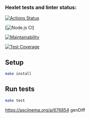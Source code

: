 ### Hexlet tests and linter status:
[![Actions Status](https://github.com/Alexsporty/frontend-project-46/actions/workflows/hexlet-check.yml/badge.svg)](https://github.com/Alexsporty/frontend-project-46/actions)

[![Node.js CI](https://github.com/Alexsporty/frontend-project-46/actions/workflows/Node%20CI/badge.svg)]

[![Maintainability](https://api.codeclimate.com/v1/badges/44e865eb1e2b0966d995/maintainability)](https://codeclimate.com/github/Alexsporty/frontend-project-46/maintainability)

[![Test Coverage](https://api.codeclimate.com/v1/badges/44e865eb1e2b0966d995/test_coverage)](https://codeclimate.com/github/Alexsporty/frontend-project-46/test_coverage)


## Setup

```bash
make install
```

## Run tests

```bash
make test
```
https://asciinema.org/a/676854 genDiff
